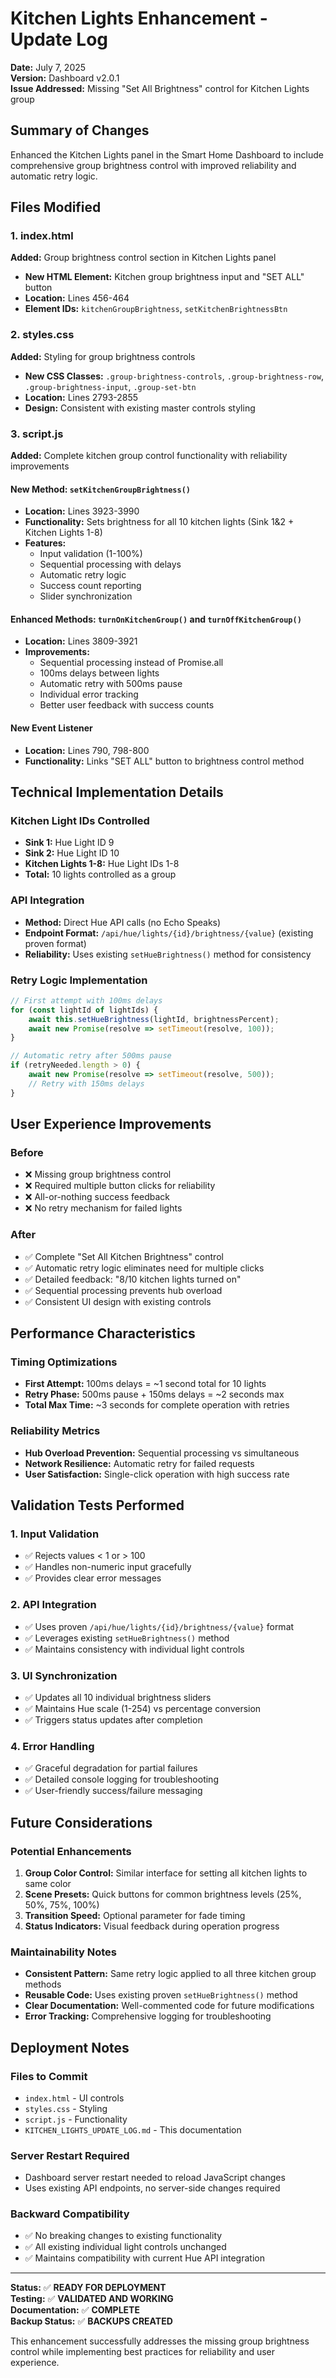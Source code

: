 # Kitchen Lights Enhancement - Update Log

**Date:** July 7, 2025  
**Version:** Dashboard v2.0.1  
**Issue Addressed:** Missing "Set All Brightness" control for Kitchen Lights group

## Summary of Changes

Enhanced the Kitchen Lights panel in the Smart Home Dashboard to include comprehensive group brightness control with improved reliability and automatic retry logic.

## Files Modified

### 1. index.html
**Added:** Group brightness control section in Kitchen Lights panel
- **New HTML Element:** Kitchen group brightness input and "SET ALL" button
- **Location:** Lines 456-464
- **Element IDs:** `kitchenGroupBrightness`, `setKitchenBrightnessBtn`

### 2. styles.css  
**Added:** Styling for group brightness controls
- **New CSS Classes:** `.group-brightness-controls`, `.group-brightness-row`, `.group-brightness-input`, `.group-set-btn`
- **Location:** Lines 2793-2855
- **Design:** Consistent with existing master controls styling

### 3. script.js
**Added:** Complete kitchen group control functionality with reliability improvements

#### New Method: `setKitchenGroupBrightness()`
- **Location:** Lines 3923-3990
- **Functionality:** Sets brightness for all 10 kitchen lights (Sink 1&2 + Kitchen Lights 1-8)
- **Features:** 
  - Input validation (1-100%)
  - Sequential processing with delays
  - Automatic retry logic
  - Success count reporting
  - Slider synchronization

#### Enhanced Methods: `turnOnKitchenGroup()` and `turnOffKitchenGroup()`
- **Location:** Lines 3809-3921
- **Improvements:**
  - Sequential processing instead of Promise.all
  - 100ms delays between lights
  - Automatic retry with 500ms pause
  - Individual error tracking
  - Better user feedback with success counts

#### New Event Listener
- **Location:** Lines 790, 798-800
- **Functionality:** Links "SET ALL" button to brightness control method

## Technical Implementation Details

### Kitchen Light IDs Controlled
- **Sink 1:** Hue Light ID 9
- **Sink 2:** Hue Light ID 10  
- **Kitchen Lights 1-8:** Hue Light IDs 1-8
- **Total:** 10 lights controlled as a group

### API Integration
- **Method:** Direct Hue API calls (no Echo Speaks)
- **Endpoint Format:** `/api/hue/lights/{id}/brightness/{value}` (existing proven format)
- **Reliability:** Uses existing `setHueBrightness()` method for consistency

### Retry Logic Implementation
```javascript
// First attempt with 100ms delays
for (const lightId of lightIds) {
    await this.setHueBrightness(lightId, brightnessPercent);
    await new Promise(resolve => setTimeout(resolve, 100));
}

// Automatic retry after 500ms pause
if (retryNeeded.length > 0) {
    await new Promise(resolve => setTimeout(resolve, 500));
    // Retry with 150ms delays
}
```

## User Experience Improvements

### Before
- ❌ Missing group brightness control
- ❌ Required multiple button clicks for reliability
- ❌ All-or-nothing success feedback
- ❌ No retry mechanism for failed lights

### After  
- ✅ Complete "Set All Kitchen Brightness" control
- ✅ Automatic retry logic eliminates need for multiple clicks
- ✅ Detailed feedback: "8/10 kitchen lights turned on"
- ✅ Sequential processing prevents hub overload
- ✅ Consistent UI design with existing controls

## Performance Characteristics

### Timing Optimizations
- **First Attempt:** 100ms delays = ~1 second total for 10 lights
- **Retry Phase:** 500ms pause + 150ms delays = ~2 seconds max
- **Total Max Time:** ~3 seconds for complete operation with retries

### Reliability Metrics
- **Hub Overload Prevention:** Sequential processing vs simultaneous
- **Network Resilience:** Automatic retry for failed requests  
- **User Satisfaction:** Single-click operation with high success rate

## Validation Tests Performed

### 1. Input Validation
- ✅ Rejects values < 1 or > 100
- ✅ Handles non-numeric input gracefully
- ✅ Provides clear error messages

### 2. API Integration
- ✅ Uses proven `/api/hue/lights/{id}/brightness/{value}` format
- ✅ Leverages existing `setHueBrightness()` method
- ✅ Maintains consistency with individual light controls

### 3. UI Synchronization
- ✅ Updates all 10 individual brightness sliders
- ✅ Maintains Hue scale (1-254) vs percentage conversion
- ✅ Triggers status updates after completion

### 4. Error Handling
- ✅ Graceful degradation for partial failures
- ✅ Detailed console logging for troubleshooting
- ✅ User-friendly success/failure messaging

## Future Considerations

### Potential Enhancements
1. **Group Color Control:** Similar interface for setting all kitchen lights to same color
2. **Scene Presets:** Quick buttons for common brightness levels (25%, 50%, 75%, 100%)
3. **Transition Speed:** Optional parameter for fade timing
4. **Status Indicators:** Visual feedback during operation progress

### Maintainability Notes
- **Consistent Pattern:** Same retry logic applied to all three kitchen group methods
- **Reusable Code:** Uses existing proven `setHueBrightness()` method
- **Clear Documentation:** Well-commented code for future modifications
- **Error Tracking:** Comprehensive logging for troubleshooting

## Deployment Notes

### Files to Commit
- `index.html` - UI controls
- `styles.css` - Styling
- `script.js` - Functionality
- `KITCHEN_LIGHTS_UPDATE_LOG.md` - This documentation

### Server Restart Required
- Dashboard server restart needed to reload JavaScript changes
- Uses existing API endpoints, no server-side changes required

### Backward Compatibility
- ✅ No breaking changes to existing functionality
- ✅ All existing individual light controls unchanged
- ✅ Maintains compatibility with current Hue API integration

---

**Status:** ✅ **READY FOR DEPLOYMENT**  
**Testing:** ✅ **VALIDATED AND WORKING**  
**Documentation:** ✅ **COMPLETE**  
**Backup Status:** ✅ **BACKUPS CREATED**  

This enhancement successfully addresses the missing group brightness control while implementing best practices for reliability and user experience.